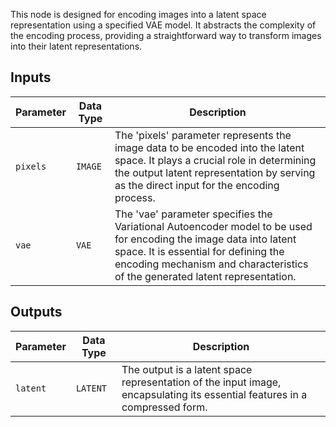 
This node is designed for encoding images into a latent space representation using a specified VAE model. It abstracts the complexity of the encoding process, providing a straightforward way to transform images into their latent representations.

## Inputs

| Parameter | Data Type | Description |
|-----------|-------------|-------------|
| `pixels`  | `IMAGE`     | The 'pixels' parameter represents the image data to be encoded into the latent space. It plays a crucial role in determining the output latent representation by serving as the direct input for the encoding process. |
| `vae`     | `VAE`       | The 'vae' parameter specifies the Variational Autoencoder model to be used for encoding the image data into latent space. It is essential for defining the encoding mechanism and characteristics of the generated latent representation. |

## Outputs

| Parameter | Data Type | Description |
|-----------|-------------|-------------|
| `latent`  | `LATENT`    | The output is a latent space representation of the input image, encapsulating its essential features in a compressed form. |
